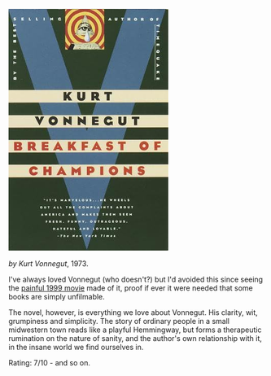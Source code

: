 <!--
.. title: Breakfast of Champions
.. slug: breakfast-of-champions
.. date: 2008-08-27 15:45:56-05:00
.. tags: books,fiction
.. link: 
.. description: 
.. type: text
-->


![](/files/2008/08/breakfast-of-champions.jpg)

*by Kurt Vonnegut*, 1973.

I've always loved Vonnegut (who doesn't?) but I'd avoided this since
seeing the [painful 1999 movie](http://www.imdb.com/title/tt0120618/)
made of it, proof if ever it were needed that some books are simply
unfilmable.

The novel, however, is everything we love about Vonnegut. His clarity,
wit, grumpiness and simplicity. The story of ordinary people in a small
midwestern town reads like a playful Hemmingway, but forms a therapeutic
rumination on the nature of sanity, and the author's own relationship
with it, in the insane world we find ourselves in.

Rating: 7/10 - and so on.